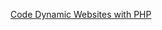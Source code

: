<a href="https://www.youtube.com/watch?v=yQgtkHEkT2U&index=3&list=PLUoqTnNH-2Xz1Wk3EUNYO0uMsH_wyNzDi" target="_blank">Code Dynamic Websites with PHP</a>
